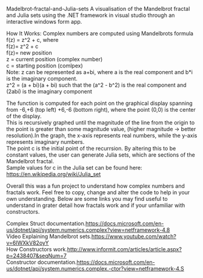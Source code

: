 
Madelbrot-fractal-and-Julia-sets
A visualisation of the Mandelbrot fractal and Julia sets using the .NET framework in visual studio through an interactive windows form app. 

How It Works: 
Complex numbers are computed using Mandelbrots formula f(z) = z^2 + c, where  
     f(z)= z^2 + c                                                                                     
     f(z)= new position                                                                                  
     z = current position (complex number)                                                                          
     c = starting position (comlpex)                                                                          
     Note: z can be represented as a+bi, where a is the real component and b*i is the imaginary component.                            
     z^2 = (a + bi)(a + bi) such that the (a^2 - b^2) is the real component and (2abi) is the imaginary component                         
     
The function is computed for each point on the graphical display spanning from -6,+6 (top left) +6,-6 (bottom right), where the point (0,0) is the center of the display.                                                                                                                                                                                                                                                      
This is recursively graphed until the magnitude of the line from the origin to the point is greater than some magnitude value, (higher magnitude -> better resolution).In the graph, the x-axis represents real numbers, while the y-axis represents imaginary numbers.                                                                                                                                                      
The point c is the initial point of the recurrsion. By altering this to be constant values, the user can generate Julia sets, which are sections of the Mandelbrot fractal.                                                                                                       
Sample values for c in the Julia set can be found here: https://en.wikipedia.org/wiki/Julia_set                                                                                                                                                                                        

Overall this was a fun project to understand how complex numbers and fractals work. Feel free to copy, change and alter the code to help in your own understanding. Below are some links you may find useful to understand in grater detail how fractals work and if your unfamiliar with constructors.                                                                                                                                                                                             

Complex Struct documentation.https://docs.microsoft.com/en-us/dotnet/api/system.numerics.complex?view=netframework-4.8            
Video Explaining Mandelbrot sets.https://www.youtube.com/watch?v=6IWXkV82oyY                                                               
How Constructors work.http://www.informit.com/articles/article.aspx?p=2438407&seqNum=7                                                   
Constructor documentation.https://docs.microsoft.com/en-us/dotnet/api/system.numerics.complex.-ctor?view=netframework-4.S                   

